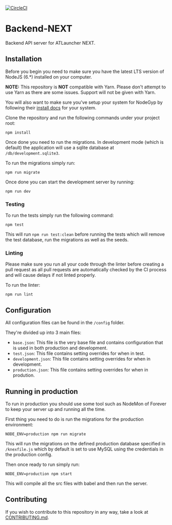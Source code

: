[![CircleCI](https://circleci.com/gh/ATLauncher/Backend-NEXT/tree/initial-code.svg?style=svg)](https://circleci.com/gh/ATLauncher/Backend-NEXT/tree/initial-code)

# Backend-NEXT
Backend API server for ATLauncher NEXT.

## Installation
Before you begin you need to make sure you have the latest LTS version of NodeJS (6.*) installed on your computer.

**NOTE:** This repository is **NOT** compatible with Yarn. Please don't attempt to use Yarn as there are some issues. Support will not be given with Yarn.

You will also want to make sure you've setup your system for NodeGyp by following their [install docs](https://github.com/nodejs/node-gyp#installation) for your system.

Clone the repository and run the following commands under your project root:

```shell
npm install
```

Once done you need to run the migrations. In development mode (which is default) the application will use a sqlite database at `/db/development.sqlite3`.

To run the migrations simply run:

```shell
npm run migrate
```

Once done you can start the development server by running:

```shell
npm run dev
```

### Testing
To run the tests simply run the following command:

```shell
npm test
```

This will run `npm run test:clean` before running the tests which will remove the test database, run the migrations as well as the seeds.

### Linting
Please make sure you run all your code through the linter before creating a pull request as all pull requests are automatically checked by the CI process and will cause delays if not linted properly.

To run the linter:

```shell
npm run lint
```

## Configuration
All configuration files can be found in the `/config` folder.

They're divided up into 3 main files:

 - `base.json`: This file is the very base file and contains configuration that is used in both production and development.
 - `test.json`: This file contains setting overrides for when in test.
 - `development.json`: This file contains setting overrides for when in development.
 - `production.json`: This file contains setting overrides for when in prodution.

## Running in production
To run in production you should use some tool such as NodeMon of Forever to keep your server up and running all the time.

First thing you need to do is run the migrations for the production environment:

```shell
NODE_ENV=production npm run migrate
```

This will run the migrations on the defined production database specified in `/knexfile.js` which by default is set to use MySQL using the credentials in the production config.

Then once ready to run simply run:

```shell
NODE_ENV=production npm start
```

This will compile all the src files with babel and then run the server.

## Contributing
If you wish to contribute to this repository in any way, take a look at [CONTRIBUTING.md](CONTRIBUTING.md).
